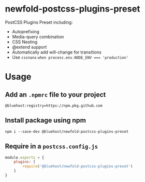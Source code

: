 # newfold-postcss-plugins-preset

PostCSS Plugins Preset including:
* Autoprefixing
* Media-query combination
* CSS Nesting
* @extend support
* Automatically add will-change for transitions
* Use `cssnano` `when process.env.NODE_ENV === 'production'`

# Usage

## Add an `.npmrc` file to your project

```
@bluehost:registry=https://npm.pkg.github.com
```

## Install package using npm

```
npm i --save-dev @bluehost/newfold-postcss-plugins-preset
```

## Require in a `postcss.config.js`

```js
module.exports = {
    plugins: [
        require('@bluehost/newfold-postcss-plugins-preset')
    ]
}